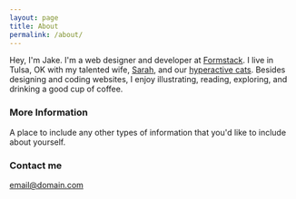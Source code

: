 ```yaml
---
layout: page
title: About
permalink: /about/
---
```


Hey, I'm Jake. I'm a web designer and developer at [Formstack](https://www.formstack.com/about). I live in Tulsa, OK with my talented wife, [Sarah](sparks-of-art.com), and our [hyperactive cats](https://www.instagram.com/p/wm-FsonqsK/?taken-by=jacobrokaw). Besides designing and coding websites, I enjoy illustrating, reading, exploring, and drinking a good cup of coffee.

### More Information

A place to include any other types of information that you'd like to include about yourself.

### Contact me

[email@domain.com](mailto:email@domain.com)
